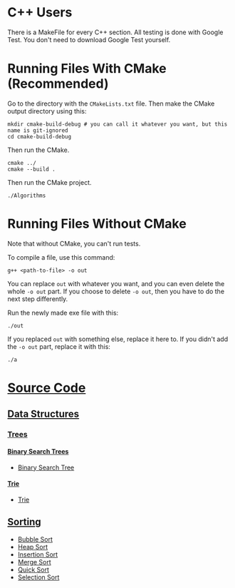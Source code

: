 # C++ Users

There is a MakeFile for every C++ section. All testing is done with Google Test. You don't need to download Google Test yourself.

# Running Files With CMake (Recommended)

Go to the directory with the `CMakeLists.txt` file. Then make the CMake output directory using this:

    mkdir cmake-build-debug # you can call it whatever you want, but this name is git-ignored
    cd cmake-build-debug
    
Then run the CMake.

    cmake ../
    cmake --build .
    
Then run the CMake project.

    ./Algorithms

# Running Files Without CMake

Note that without CMake, you can't run tests.

To compile a file, use this command:

    g++ <path-to-file> -o out
    
You can replace ```out``` with whatever you want, and you can even delete the whole ```-o out``` part. If you choose to delete ```-o out```,
then you have to do the next step differently.

Run the newly made exe file with this:

    ./out
    
If you replaced ```out``` with something else, replace it here to. If you didn't add the ```-o out``` part, replace it with this:

    ./a

# [Source Code](https://github.com/nishantc1527/Algorithms/tree/master/src/main/cpp)

## [Data Structures](https://github.com/nishantc1527/Algorithms/tree/master/src/main/cpp/datastructures)

### [Trees](https://github.com/nishantc1527/Algorithms/tree/master/src/main/cpp/datastructures/trees)

#### [Binary Search Trees](https://github.com/nishantc1527/Algorithms/tree/master/src/main/cpp/datastructures/trees/binarysearchtrees)

* [Binary Search Tree](https://github.com/nishantc1527/Algorithms/tree/master/src/main/cpp/datastructures/trees/binarysearchtrees/binarysearchtree)

#### [Trie](https://github.com/nishantc1527/Algorithms/tree/master/src/main/cpp/datastructures/trees/trie)

* [Trie](https://github.com/nishantc1527/Algorithms/tree/master/src/main/cpp/datastructures/trees/trie)

## [Sorting](https://github.com/nishantc1527/Algorithms/tree/master/src/main/cpp/sorting)

* [Bubble Sort](https://github.com/nishantc1527/Algorithms/tree/master/src/main/cpp/sorting/bubblesort)
* [Heap Sort](https://github.com/nishantc1527/Algorithms/tree/master/src/main/cpp/sorting/heapsort)
* [Insertion Sort](https://github.com/nishantc1527/Algorithms/tree/master/src/main/cpp/sorting/insertionsort)
* [Merge Sort](https://github.com/nishantc1527/Algorithms/tree/master/src/main/cpp/sorting/mergesort)
* [Quick Sort](https://github.com/nishantc1527/Algorithms/tree/master/src/main/cpp/sorting/quicksort)
* [Selection Sort](https://github.com/nishantc1527/Algorithms/tree/master/src/main/cpp/sorting/selectionsort)